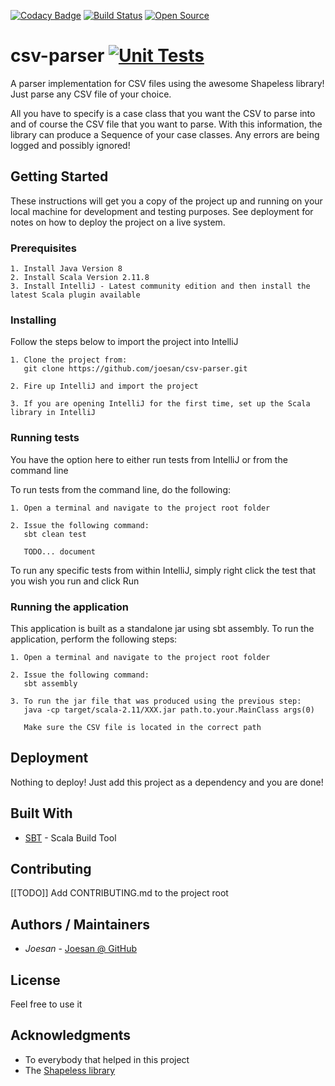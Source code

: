 [![Codacy Badge](https://api.codacy.com/project/badge/Grade/ae72f2c2cd3a414b9fe2f81e453749d8)](https://www.codacy.com/app/joesan/csv-parser?utm_source=github.com&amp;utm_medium=referral&amp;utm_content=joesan/csv-parser&amp;utm_campaign=Badge_Grade)
[![Build Status](https://travis-ci.org/joesan/csv-parser.svg?branch=master)](https://travis-ci.org/joesan/csv-parser)
[![Open Source](https://img.shields.io/badge/Open%20Source-100%25-yellowgreen.svg)]()

# csv-parser [![Unit Tests](https://img.shields.io/badge/unit--tests-0%25-red.svg)]()
A parser implementation for CSV files using the awesome Shapeless library! Just parse any CSV file of your choice.

All you have to specify is a case class that you want the CSV to parse into and of course the CSV file that you want to parse. With this information, the library can produce a Sequence of your case classes. Any errors are being logged and possibly ignored!

## Getting Started

These instructions will get you a copy of the project up and running on your local machine for development and testing purposes. 
See deployment for notes on how to deploy the project on a live system.

### Prerequisites

```
1. Install Java Version 8
2. Install Scala Version 2.11.8
3. Install IntelliJ - Latest community edition and then install the latest Scala plugin available
```

### Installing

Follow the steps below to import the project into IntelliJ

```
1. Clone the project from: 
   git clone https://github.com/joesan/csv-parser.git
   
2. Fire up IntelliJ and import the project
   
3. If you are opening IntelliJ for the first time, set up the Scala library in IntelliJ
```

### Running tests

You have the option here to either run tests from IntelliJ or from the command line

To run tests from the command line, do the following:

```
1. Open a terminal and navigate to the project root folder 
   
2. Issue the following command:
   sbt clean test
   
   TODO... document
```
To run any specific tests from within IntelliJ, simply right click the test that you wish you
run and click Run

### Running the application

This application is built as a standalone jar using sbt assembly. To run the application,
perform the following steps:

```
1. Open a terminal and navigate to the project root folder 
   
2. Issue the following command:
   sbt assembly
   
3. To run the jar file that was produced using the previous step: 
   java -cp target/scala-2.11/XXX.jar path.to.your.MainClass args(0)
   
   Make sure the CSV file is located in the correct path
```

## Deployment

Nothing to deploy! Just add this project as a dependency and you are done!

## Built With

* [SBT](http://www.scala-sbt.org/) - Scala Build Tool

## Contributing

[[TODO]] Add CONTRIBUTING.md to the project root

## Authors / Maintainers

* *Joesan*           - [Joesan @ GitHub](https://github.com/joesan/)

## License

Feel free to use it

## Acknowledgments

* To everybody that helped in this project
* The [Shapeless library](https://github.com/milessabin/shapeless)
